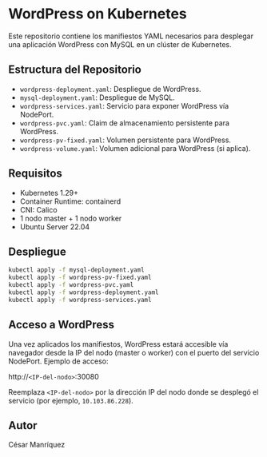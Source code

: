 # WordPress on Kubernetes

Este repositorio contiene los manifiestos YAML necesarios para desplegar una aplicación WordPress con MySQL en un clúster de Kubernetes.

## Estructura del Repositorio

- `wordpress-deployment.yaml`: Despliegue de WordPress.  
- `mysql-deployment.yaml`: Despliegue de MySQL.  
- `wordpress-services.yaml`: Servicio para exponer WordPress vía NodePort.  
- `wordpress-pvc.yaml`: Claim de almacenamiento persistente para WordPress.  
- `wordpress-pv-fixed.yaml`: Volumen persistente para WordPress.  
- `wordpress-volume.yaml`: Volumen adicional para WordPress (si aplica).  

## Requisitos

- Kubernetes 1.29+  
- Container Runtime: containerd  
- CNI: Calico  
- 1 nodo master + 1 nodo worker  
- Ubuntu Server 22.04  

## Despliegue

```bash
kubectl apply -f mysql-deployment.yaml
kubectl apply -f wordpress-pv-fixed.yaml
kubectl apply -f wordpress-pvc.yaml
kubectl apply -f wordpress-deployment.yaml
kubectl apply -f wordpress-services.yaml
```

## Acceso a WordPress

Una vez aplicados los manifiestos, WordPress estará accesible vía navegador desde la IP del nodo (master o worker) con el puerto del servicio NodePort.
Ejemplo de acceso:

http://`<IP-del-nodo>`:30080

Reemplaza `<IP-del-nodo>` por la dirección IP del nodo donde se desplegó el servicio (por ejemplo, `10.103.86.228`).


## Autor

César Manríquez  







